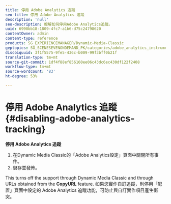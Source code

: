 ```yaml
---
title: 停用 Adobe Analytics 追蹤
seo-title: 停用 Adobe Analytics 追蹤
description: 'null'
seo-description: 瞭解如何停用Adobe Analytics追蹤。
uuid: 6998bb18-1809-4fc7-a1b6-d75c24798620
contentOwner: admin
content-type: reference
products: SG_EXPERIENCEMANAGER/Dynamic-Media-Classic
geptopics: SG_SCENESEVENONDEMAND_PK/categories/adobe_analytics_instrumentation_kit
discoiquuid: 3f1f5575-9fe5-436c-b009-99f3bff0b21f
translation-type: tm+mt
source-git-commit: 1df4f88ef856160ee06c43dc6ec430df122f2408
workflow-type: tm+mt
source-wordcount: '83'
ht-degree: 53%

---
```



# 停用 Adobe Analytics 追蹤{#disabling-adobe-analytics-tracking}

**停用 Adobe Analytics 追蹤**

1. 在Dynamic Media Classic的「Adobe Analytics設定」頁面中關閉所有事件。
1. 儲存並發佈。

This turns off the support through Dynamic Media Classic and through URLs obtained from the **CopyURL** feature. 如果您實作自訂追蹤，則停用「配置」頁面中設定的 Adobe Analytics 追蹤功能，可防止與自訂實作項目產生衝突。

